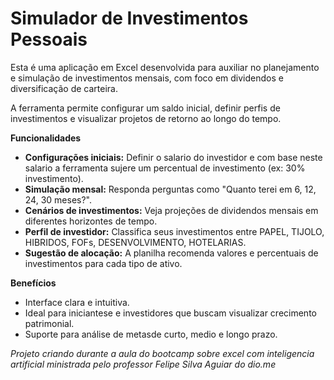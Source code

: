 # Simulador de Investimentos Pessoais

Esta é uma aplicação em Excel desenvolvida para auxiliar no planejamento e simulação de investimentos mensais, com foco em dividendos e diversificação de carteira.

A ferramenta permite configurar um saldo inicial, definir perfis de investimentos e visualizar projetos de retorno ao longo do tempo.

**Funcionalidades**
- **Configurações iniciais:** Definir o salario do investidor e com base neste salario a ferramenta sujere um percentual de investimento (ex: 30% investimento).
- **Simulação mensal:** Responda perguntas como "Quanto terei em 6, 12, 24, 30 meses?".
- **Cenários de investimentos:** Veja projeções de dividendos mensais em diferentes horizontes de tempo.
- **Perfil de investidor:** Classifica seus investimentos entre PAPEL, TIJOLO, HIBRIDOS, FOFs, DESENVOLVIMENTO, HOTELARIAS.
- **Sugestão de alocação:** A planilha recomenda valores e percentuais de investimentos para cada tipo de ativo.

**Benefícios**
- Interface clara e intuitiva.
- Ideal para iniciantese e investidores que buscam visualizar crecimento patrimonial.
- Suporte para análise de metasde curto, medio e longo prazo.


_Projeto criando durante a aula do bootcamp sobre excel com inteligencia artificial ministrada pelo professor Felipe Silva Aguiar do dio.me_

